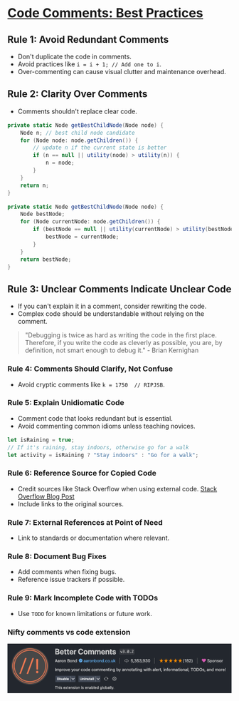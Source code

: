 # [Code Comments: Best Practices](https://stackoverflow.blog/2021/12/23/best-practices-for-writing-code-comments/)

## **Rule 1**: Avoid Redundant Comments

- Don't duplicate the code in comments.
- Avoid practices like `i = i + 1; // Add one to i`.
- Over-commenting can cause visual clutter and maintenance overhead.

## **Rule 2**: Clarity Over Comments

- Comments shouldn't replace clear code.

```csharp
private static Node getBestChildNode(Node node) {
    Node n; // best child node candidate
    for (Node node: node.getChildren()) {
        // update n if the current state is better
        if (n == null || utility(node) > utility(n)) {
            n = node;
        }
    }
    return n;
}
```

```csharp
private static Node getBestChildNode(Node node) {
    Node bestNode;
    for (Node currentNode: node.getChildren()) {
        if (bestNode == null || utility(currentNode) > utility(bestNode)) {
            bestNode = currentNode;
        }
    }
    return bestNode;
}
```

## **Rule 3**: Unclear Comments Indicate Unclear Code

- If you can't explain it in a comment, consider rewriting the code.
- Complex code should be understandable without relying on the comment.

> "Debugging is twice as hard as writing the code in the first place. Therefore, if you write the code as cleverly as possible, you are, by definition, not smart enough to debug it." - Brian Kernighan

### **Rule 4**: Comments Should Clarify, Not Confuse

- Avoid cryptic comments like `k = 1750  // RIPJSB`.

### **Rule 5**: Explain Unidiomatic Code

- Comment code that looks redundant but is essential.
- Avoid commenting common idioms unless teaching novices.

```javascript
let isRaining = true;
// If it's raining, stay indoors, otherwise go for a walk
let activity = isRaining ? "Stay indoors" : "Go for a walk";
```

### **Rule 6**: Reference Source for Copied Code

- Credit sources like Stack Overflow when using external code. [Stack Overflow Blog Post](https://stackoverflow.blog/2021/12/23/best-practices-for-writing-code-comments/)
- Include links to the original sources.

### **Rule 7**: External References at Point of Need

- Link to standards or documentation where relevant.

### **Rule 8**: Document Bug Fixes

- Add comments when fixing bugs.
- Reference issue trackers if possible.

### **Rule 9**: Mark Incomplete Code with TODOs

- Use `TODO` for known limitations or future work.

### **Nifty comments vs code extension**

![better comments](image.png)
